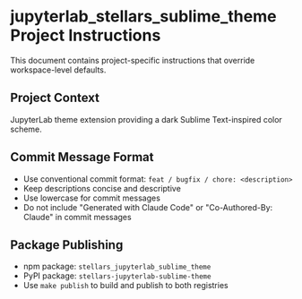# jupyterlab_stellars_sublime_theme Project Instructions

This document contains project-specific instructions that override workspace-level defaults.

## Project Context

JupyterLab theme extension providing a dark Sublime Text-inspired color scheme.

## Commit Message Format

- Use conventional commit format: `feat / bugfix / chore: <description>`
- Keep descriptions concise and descriptive
- Use lowercase for commit messages
- Do not include "Generated with Claude Code" or "Co-Authored-By: Claude" in commit messages

## Package Publishing

- npm package: `stellars_jupyterlab_sublime_theme`
- PyPI package: `stellars-jupyterlab-sublime-theme`
- Use `make publish` to build and publish to both registries
